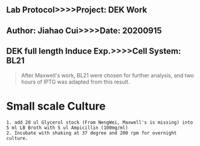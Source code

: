Lab Protocol>>>>Project: DEK Work
---
Author: Jiahao Cui>>>>Date: 20200915
---
DEK full length Induce Exp.>>>>Cell System: BL21
---
> After Maxwell's work, BL21 were chosen for further analysis, and two hours of IPTG was adapted from this result.

# Small scale Culture
	1. add 20 ul Glycerol stock (From NengWei, Maxwell's is missing) into 5 ml LB Broth with 5 ul Ampicillin (100mg/ml)
	2. Incubate with shaking at 37 degree and 200 rpm for overnight culture.

# 